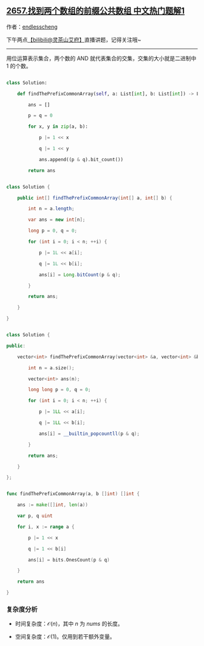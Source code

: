 ## [2657.找到两个数组的前缀公共数组 中文热门题解1](https://leetcode.cn/problems/find-the-prefix-common-array-of-two-arrays/solutions/100000/li-yong-wei-yun-suan-jia-su-pythonjavacg-uzme)

作者：[endlesscheng](https://leetcode.cn/u/endlesscheng)

下午两点[【biIibiIi@灵茶山艾府】](https://space.bilibili.com/206214)直播讲题，记得关注哦~

---

用位运算表示集合，两个数的 AND 就代表集合的交集，交集的大小就是二进制中 $1$ 的个数。

```py [sol1-Python3]
class Solution:
    def findThePrefixCommonArray(self, a: List[int], b: List[int]) -> List[int]:
        ans = []
        p = q = 0
        for x, y in zip(a, b):
            p |= 1 << x
            q |= 1 << y
            ans.append((p & q).bit_count())
        return ans
```

```java [sol1-Java]
class Solution {
    public int[] findThePrefixCommonArray(int[] a, int[] b) {
        int n = a.length;
        var ans = new int[n];
        long p = 0, q = 0;
        for (int i = 0; i < n; ++i) {
            p |= 1L << a[i];
            q |= 1L << b[i];
            ans[i] = Long.bitCount(p & q);
        }
        return ans;
    }
}
```

```cpp [sol1-C++]
class Solution {
public:
    vector<int> findThePrefixCommonArray(vector<int> &a, vector<int> &b) {
        int n = a.size();
        vector<int> ans(n);
        long long p = 0, q = 0;
        for (int i = 0; i < n; ++i) {
            p |= 1LL << a[i];
            q |= 1LL << b[i];
            ans[i] = __builtin_popcountll(p & q);
        }
        return ans;
    }
};
```

```go [sol1-Go]
func findThePrefixCommonArray(a, b []int) []int {
	ans := make([]int, len(a))
	var p, q uint
	for i, x := range a {
		p |= 1 << x
		q |= 1 << b[i]
		ans[i] = bits.OnesCount(p & q)
	}
	return ans
}
```

### 复杂度分析

- 时间复杂度：$\mathcal{O}(n)$，其中 $n$ 为 $\textit{nums}$ 的长度。
- 空间复杂度：$\mathcal{O}(1)$。仅用到若干额外变量。
